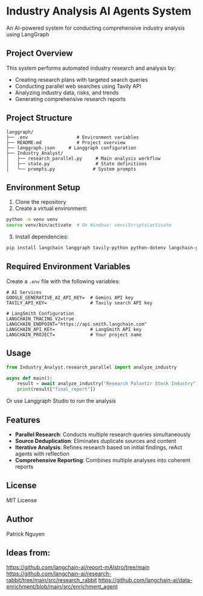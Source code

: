 # Industry Analysis AI Agents System

An AI-powered system for conducting comprehensive industry analysis using LangGraph

## Project Overview

This system performs automated industry research and analysis by:
- Creating research plans with targeted search queries
- Conducting parallel web searches using Tavily API
- Analyzing industry data, risks, and trends
- Generating comprehensive research reports

## Project Structure

```
langgraph/
├── .env                  # Environment variables
├── README.md             # Project overview
├── langgraph.json     # Langgraph configuration
├── Industry_Analyst/     
│   ├── research_parallel.py     # Main analysis workflow
│   ├── state.py                 # State definitions
│   └── prompts.py              # System prompts
```

## Environment Setup

1. Clone the repository
2. Create a virtual environment:
```bash
python -m venv venv
source venv/bin/activate  # On Windows: venv\Scripts\activate
```
3. Install dependencies:
```bash
pip install langchain langgraph tavily-python python-dotenv langchain-google-genai langsmith
```

## Required Environment Variables

Create a `.env` file with the following variables:

```properties
# AI Services
GOOGLE_GENERATIVE_AI_API_KEY=  # Gemini API key
TAVILY_API_KEY=                # Tavily search API key

# LangSmith Configuration
LANGCHAIN_TRACING_V2=true
LANGCHAIN_ENDPOINT="https://api.smith.langchain.com"
LANGCHAIN_API_KEY=             # LangSmith API key
LANGCHAIN_PROJECT=             # Your project name
```

## Usage

```python
from Industry_Analyst.research_parallel import analyze_industry

async def main():
    result = await analyze_industry("Research Palantir Stock Industry")
    print(result["final_report"])

```
Or use Langgraph Studio to run the analysis


## Features

- **Parallel Research**: Conducts multiple research queries simultaneously
- **Source Deduplication**: Eliminates duplicate sources and content
- **Iterative Analysis**: Refines research based on initial findings, reAct agents with reflection
- **Comprehensive Reporting**: Combines multiple analyses into coherent reports

## License

MIT License

## Author

Patrick Nguyen

## Ideas from:
https://github.com/langchain-ai/report-mAIstro/tree/main
https://github.com/langchain-ai/research-rabbit/tree/main/src/research_rabbit
https://github.com/langchain-ai/data-enrichment/blob/main/src/enrichment_agent

